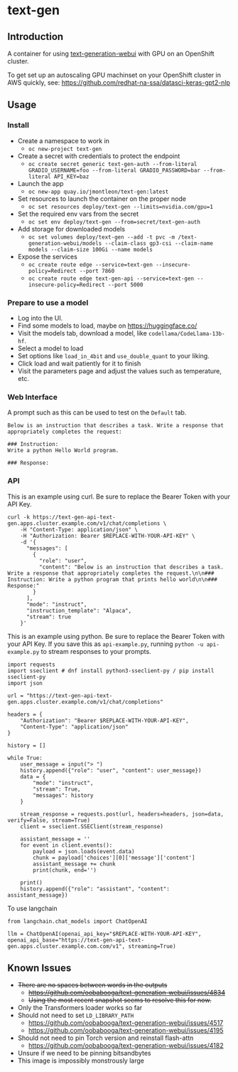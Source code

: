 # text-gen

## Introduction
A container for using [text-generation-webui](https://github.com/oobabooga/text-generation-webui) with GPU on an OpenShift cluster.

To get set up an autoscaling GPU machinset on your OpenShift cluster in AWS quickly, see:
https://github.com/redhat-na-ssa/datasci-keras-gpt2-nlp

## Usage

### Install
- Create a namespace to work in
  - `oc new-project text-gen`
- Create a secret with credentials to protect the endpoint
  - `oc create secret generic text-gen-auth --from-literal GRADIO_USERNAME=foo --from-literal GRADIO_PASSWORD=bar --from-literal API_KEY=baz`
- Launch the app
  - `oc new-app quay.io/jmontleon/text-gen:latest`
- Set resources to launch the container on the proper node
  - `oc set resources deploy/text-gen --limits=nvidia.com/gpu=1`
- Set the required env vars from the secret
  - `oc set env deploy/text-gen --from=secret/text-gen-auth`
- Add storage for downloaded models
  - `oc set volumes deploy/text-gen --add -t pvc -m /text-generation-webui/models --claim-class gp3-csi --claim-name models --claim-size 100Gi --name models`
- Expose the services
  - `oc create route edge --service=text-gen --insecure-policy=Redirect --port 7860`
  - `oc create route edge text-gen-api --service=text-gen --insecure-policy=Redirect --port 5000`

### Prepare to use a model
- Log into the UI.
- Find some models to load, maybe on https://huggingface.co/
- Visit the models tab, download a model, like `codellama/CodeLlama-13b-hf`.
- Select a model to load
- Set options like `load_in_4bit` and `use_double_quant` to your liking. 
- Click load and wait patiently for it to finish
- Visit the parameters page and adjust the values such as temperature, etc.

### Web Interface
A prompt such as this can be used to test on the `Default` tab.
```
Below is an instruction that describes a task. Write a response that appropriately completes the request:

### Instruction:
Write a python Hello World program.

### Response:
```

### API
This is an example using curl. Be sure to replace the Bearer Token with your API Key.
```
curl -k https://text-gen-api-text-gen.apps.cluster.example.com/v1/chat/completions \
    -H "Content-Type: application/json" \
    -H "Authorization: Bearer $REPLACE-WITH-YOUR-API-KEY" \
    -d '{
      "messages": [
        {
          "role": "user",
          "content": "Below is an instruction that describes a task. Write a response that appropriately completes the request.\n\n### Instruction: Write a python program that prints hello world\n\n### Response:"
        }
      ],
      "mode": "instruct",
      "instruction_template": "Alpaca",
      "stream": true
    }'
```

This is an example using python. Be sure to replace the Bearer Token with your API Key. If you save this as `api-example.py`, running `python -u api-example.py` to stream responses to your prompts.
```
import requests
import sseclient # dnf install python3-sseclient-py / pip install sseclient-py
import json

url = "https://text-gen-api-text-gen.apps.cluster.example.com/v1/chat/completions"

headers = {
    "Authorization": "Bearer $REPLACE-WITH-YOUR-API-KEY",
    "Content-Type": "application/json"
}

history = []

while True:
    user_message = input("> ")
    history.append({"role": "user", "content": user_message})
    data = {
        "mode": "instruct",
        "stream": True,
        "messages": history
    }

    stream_response = requests.post(url, headers=headers, json=data, verify=False, stream=True)
    client = sseclient.SSEClient(stream_response)

    assistant_message = ''
    for event in client.events():
        payload = json.loads(event.data)
        chunk = payload['choices'][0]['message']['content']
        assistant_message += chunk
        print(chunk, end='')

    print()
    history.append({"role": "assistant", "content": assistant_message})
```

To use langchain

```
from langchain.chat_models import ChatOpenAI

llm = ChatOpenAI(openai_api_key="$REPLACE-WITH-YOUR-API-KEY", openai_api_base="https://text-gen-api-text-gen.apps.cluster.example.com.com/v1", streaming=True)
```

## Known Issues
- ~~There are no spaces between words in the outputs~~
  - ~~https://github.com/oobabooga/text-generation-webui/issues/4834~~
  - ~~Using the most recent snapshot seems to resolve this for now.~~
- Only the Transformers loader works so far
- Should not need to set `LD_LIBRARY_PATH`
  - https://github.com/oobabooga/text-generation-webui/issues/4517
  - https://github.com/oobabooga/text-generation-webui/issues/4195
- Should not need to pin Torch version and reinstall flash-attn
  - https://github.com/oobabooga/text-generation-webui/issues/4182
- Unsure if we need to be pinning bitsandbytes
- This image is impossibly monstrously large

